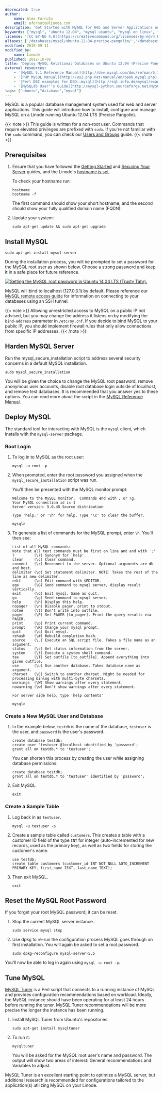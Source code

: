 ```yaml
---
deprecated: true
author:
    name: Alex Fornuto
    email: afornuto@linode.com
description: 'Get Started with MySQL for Web and Server Applications on Ubuntu 12.04 LTS (Precise Pangolin).'
keywords: ["mysql", "ubuntu 12.04", "mysql ubuntu", "mysql on linux", "mysql Linode"]
license: '[CC BY-ND 4.0](https://creativecommons.org/licenses/by-nd/4.0)'
aliases: ['/databases/mysql/ubuntu-12-04-precise-pangolin/','/databases/using-mysql-relational-databases-on-ubuntu-12-04-precise-pangolin/']
modified: 2015-09-11
modified_by:
    name: Linode
published: 2012-10-08
title: 'Deploy MySQL Relational Databases on Ubuntu 12.04 (Precise Pangolin)'
external_resources:
    - '[MySQL 5.1 Reference Manual](http://dev.mysql.com/doc/refman/5.1/en/)'
    - '[PHP MySQL Manual](http://us2.php.net/manual/en/book.mysql.php)'
    - '[Perl DBI examples for DBD::mysql](http://sql-info.de/mysql/examples/Perl-DBI-examples.html)'
    - '[MySQLdb User''s Guide](http://mysql-python.sourceforge.net/MySQLdb.html)'
tags: ["ubuntu","database","mysql"]
---
```


MySQL is a popular database management system used for web and server applications. This guide will introduce how to install, configure and manage MySQL on a Linode running Ubuntu 12.04 LTS (Precise Pangolin).

{{< note >}}
This guide is written for a non-root user. Commands that require elevated privileges are prefixed with `sudo`. If you're not familiar with the `sudo` command, you can check our [Users and Groups](/docs/tools-reference/linux-users-and-groups/) guide.
{{< /note >}}

## Prerequisites

1.  Ensure that you have followed the [Getting Started](/docs/getting-started/) and [Securing Your Server](/docs/security/securing-your-server/) guides, and the Linode's [hostname is set](/docs/getting-started/#setting-the-hostname).

    To check your hostname run:

        hostname
        hostname -f

    The first command should show your short hostname, and the second should show your fully qualified domain name (FQDN).

2.  Update your system:

        sudo apt-get update && sudo apt-get upgrade


## Install MySQL

    sudo apt-get install mysql-server

During the installation process, you will be prompted to set a password for the MySQL root user as shown below. Choose a strong password and keep it in a safe place for future reference.

[![Setting the MySQL root password in Ubuntu 14.04 LTS (Trusty Tahr).](mysql-root-pw.png)](mysql-root-pw.png)

MySQL will bind to localhost (127.0.0.1) by default. Please reference our [MySQL remote access guide](/docs/databases/mysql/create-an-ssh-tunnel-for-mysql-remote-access/) for information on connecting to your databases using an SSH tunnel.

{{< note >}}
Allowing unrestricted access to MySQL on a public IP not advised, but you may change the address it listens on by modifying the `bind-address` parameter in `/etc/my.cnf`. If you decide to bind MySQL to your public IP, you should implement firewall rules that only allow connections from specific IP addresses.
{{< /note >}}

## Harden MySQL Server

Run the mysql_secure_installation script to address several security concerns in a default MySQL installation.

    sudo mysql_secure_installation

You will be given the choice to change the MySQL root password, remove anonymous user accounts, disable root database login outside of localhost, and remove test databases. It is recommended that you answer yes to these options. You can read more about the script in the [MySQL Reference Manual](https://dev.mysql.com/doc/refman/5.5/en/mysql-secure-installation.html).


## Deploy MySQL

The standard tool for interacting with MySQL is the `mysql` client, which installs with the `mysql-server` package.

### Root Login

1.  To log in to MySQL as the root user:

        mysql -u root -p

2.  When prompted, enter the root password you assigned when the `mysql_secure_installation` script was run.

    You'll then be presented with the MySQL monitor prompt:

        Welcome to the MySQL monitor.  Commands end with ; or \g.
        Your MySQL connection id is 1
        Server version: 5.0.45 Source distribution

        Type 'help;' or '\h' for help. Type '\c' to clear the buffer.

        mysql>

3.  To generate a list of commands for the MySQL prompt, enter `\h`. You'll then see:

        List of all MySQL commands:
        Note that all text commands must be first on line and end with ';'
        ?         (\?) Synonym for `help'.
        clear     (\c) Clear command.
        connect   (\r) Reconnect to the server. Optional arguments are db and host.
        delimiter (\d) Set statement delimiter. NOTE: Takes the rest of the line as new delimiter.
        edit      (\e) Edit command with $EDITOR.
        ego       (\G) Send command to mysql server, display result vertically.
        exit      (\q) Exit mysql. Same as quit.
        go        (\g) Send command to mysql server.
        help      (\h) Display this help.
        nopager   (\n) Disable pager, print to stdout.
        notee     (\t) Don't write into outfile.
        pager     (\P) Set PAGER [to_pager]. Print the query results via PAGER.
        print     (\p) Print current command.
        prompt    (\R) Change your mysql prompt.
        quit      (\q) Quit mysql.
        rehash    (\#) Rebuild completion hash.
        source    (\.) Execute an SQL script file. Takes a file name as an argument.
        status    (\s) Get status information from the server.
        system    (\!) Execute a system shell command.
        tee       (\T) Set outfile [to_outfile]. Append everything into given outfile.
        use       (\u) Use another database. Takes database name as argument.
        charset   (\C) Switch to another charset. Might be needed for processing binlog with multi-byte charsets.
        warnings  (\W) Show warnings after every statement.
        nowarning (\w) Don't show warnings after every statement.

        For server side help, type 'help contents'

        mysql>

### Create a New MySQL User and Database

1.  In the example below, `testdb` is the name of the database, `testuser` is the user, and `password` is the user's password.

        create database testdb;
        create user 'testuser'@localhost identified by 'password';
        grant all on testdb.* to 'testuser';

    You can shorten this process by creating the user *while* assigning database permissions:

        create database testdb;
        grant all on testdb.* to 'testuser' identified by 'password';

2.  Exit MySQL.

        exit

### Create a Sample Table

1.  Log back in as `testuser`.

        mysql -u testuser -p

2.  Create a sample table called `customers`. This creates a table with a customer ID field of the type `INT` for integer (auto-incremented for new records, used as the primary key), as well as two fields for storing the customer's name.

        use testdb;
        create table customers (customer_id INT NOT NULL AUTO_INCREMENT PRIMARY KEY, first_name TEXT, last_name TEXT);

3.  Then exit MySQL.

        exit

## Reset the MySQL Root Password

If you forget your root MySQL password, it can be reset.

1.  Stop the current MySQL server instance.

        sudo service mysql stop

2.  Use dpkg to re-run the configuration process MySQL goes through on first installation. You will again be asked to set a root password.

        sudo dpkg-reconfigure mysql-server-5.5

You'll now be able to log in again using `mysql -u root -p`.

## Tune MySQL

[MySQL Tuner](https://github.com/major/MySQLTuner-perl) is a Perl script that connects to a running instance of MySQL and provides configuration recommendations based on workload. Ideally, the MySQL instance should have been operating for at least 24 hours before running the tuner. MySQL Tuner recommendations will be more precise the longer the instance has been running.

1.  Install MySQL Tuner from Ubuntu's repositories.

        sudo apt-get install mysqltuner

2.  To run it:

        mysqltuner

    You will be asked for the MySQL root user's name and password. The output will show two areas of interest: General recommendations and Variables to adjust.

MySQL Tuner is an excellent starting point to optimize a MySQL server, but additional research is recommended for configurations tailored to the application(s) utilizing MySQL on your Linode.
